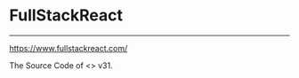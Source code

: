 # FullStackReact
---

<https://www.fullstackreact.com/>

The Source Code of <<Fullstack React: The Complete Guide to ReactJS and Friends>> v31.


